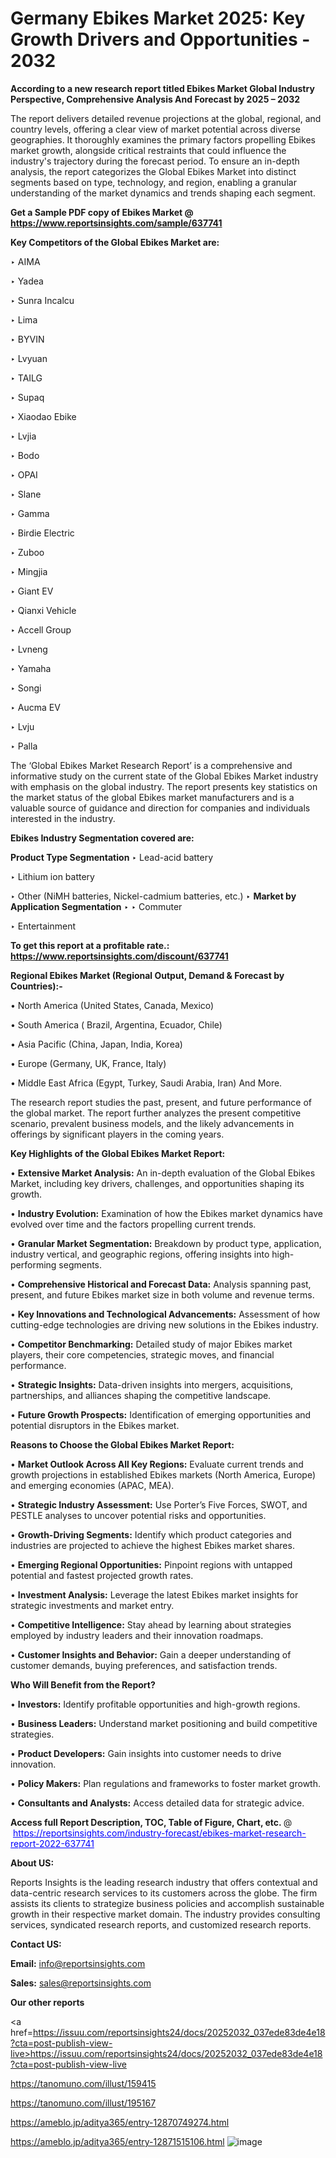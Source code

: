 # Germany Ebikes Market 2025: Key Growth Drivers and Opportunities - 2032

<strong>According to a new research report titled Ebikes Market Global Industry Perspective, Comprehensive Analysis And Forecast by 2025 – 2032</strong>

The report delivers detailed revenue projections at the global, regional, and country levels, offering a clear view of market potential across diverse geographies. It thoroughly examines the primary factors propelling Ebikes market growth, alongside critical restraints that could influence the industry's trajectory during the forecast period. To ensure an in-depth analysis, the report categorizes the Global Ebikes Market into distinct segments based on type, technology, and region, enabling a granular understanding of the market dynamics and trends shaping each segment.

<strong>Get a Sample PDF copy of Ebikes Market </strong><strong>@<a href=https://www.reportsinsights.com/sample/637741 style=color:#0000ff;> https://www.reportsinsights.com/sample/637741</a></strong></font>

<strong>Key Competitors of the Global Ebikes Market are:</strong>

‣ AIMA

‣ Yadea

‣ Sunra
 Incalcu

‣ Lima

‣ BYVIN

‣ Lvyuan

‣ TAILG

‣ Supaq

‣ Xiaodao Ebike

‣ Lvjia

‣ Bodo

‣ OPAI

‣ Slane

‣ Gamma

‣ Birdie Electric

‣ Zuboo

‣ Mingjia

‣ Giant EV

‣ Qianxi Vehicle

‣ Accell Group

‣ Lvneng

‣ Yamaha

‣ Songi

‣ Aucma EV

‣ Lvju

‣ Palla

The ‘Global Ebikes Market Research Report’ is a comprehensive and informative study on the current state of the Global Ebikes Market industry with emphasis on the global industry. The report presents key statistics on the market status of the global Ebikes market manufacturers and is a valuable source of guidance and direction for companies and individuals interested in the industry.

<strong>Ebikes Industry Segmentation covered are:</strong>

<strong>Product Type Segmentation</strong>
‣
Lead-acid battery

‣ Lithium ion battery

‣ Other (NiMH batteries, Nickel-cadmium batteries, etc.)
‣ 
<strong>Market by Application Segmentation</strong>
‣
‣  Commuter

‣ Entertainment

<strong>To get this report at a profitable rate.: <a href=https://www.reportsinsights.com/discount/637741 style=color:#0000ff;>https://www.reportsinsights.com/discount/637741</a></strong></font>

<strong>Regional Ebikes Market (Regional Output, Demand &amp; Forecast by Countries):-</strong>

• North America (United States, Canada, Mexico)

• South America ( Brazil, Argentina, Ecuador, Chile)

• Asia Pacific (China, Japan, India, Korea)

• Europe (Germany, UK, France, Italy)

• Middle East Africa (Egypt, Turkey, Saudi Arabia, Iran) And More.

The research report studies the past, present, and future performance of the global market. The report further analyzes the present competitive scenario, prevalent business models, and the likely advancements in offerings by significant players in the coming years.

<strong>Key Highlights of the Global Ebikes Market Report:</strong>

• <strong>Extensive Market Analysis:</strong> An in-depth evaluation of the Global Ebikes Market, including key drivers, challenges, and opportunities shaping its growth.

• <strong>Industry Evolution:</strong> Examination of how the Ebikes market dynamics have evolved over time and the factors propelling current trends.

• <strong>Granular Market Segmentation:</strong> Breakdown by product type, application, industry vertical, and geographic regions, offering insights into high-performing segments.

• <strong>Comprehensive Historical and Forecast Data:</strong> Analysis spanning past, present, and future Ebikes market size in both volume and revenue terms.

• <strong>Key Innovations and Technological Advancements:</strong> Assessment of how cutting-edge technologies are driving new solutions in the Ebikes industry.

• <strong>Competitor Benchmarking:</strong> Detailed study of major Ebikes market players, their core competencies, strategic moves, and financial performance.

• <strong>Strategic Insights:</strong> Data-driven insights into mergers, acquisitions, partnerships, and alliances shaping the competitive landscape.

• <strong>Future Growth Prospects:</strong> Identification of emerging opportunities and potential disruptors in the Ebikes market.

<strong>Reasons to Choose the Global Ebikes Market Report:</strong>

• <strong>Market Outlook Across All Key Regions:</strong> Evaluate current trends and growth projections in established Ebikes markets (North America, Europe) and emerging economies (APAC, MEA).

• <strong>Strategic Industry Assessment:</strong> Use Porter’s Five Forces, SWOT, and PESTLE analyses to uncover potential risks and opportunities.

• <strong>Growth-Driving Segments:</strong> Identify which product categories and industries are projected to achieve the highest Ebikes market shares.

• <strong>Emerging Regional Opportunities:</strong> Pinpoint regions with untapped potential and fastest projected growth rates.

• <strong>Investment Analysis:</strong> Leverage the latest Ebikes market insights for strategic investments and market entry.

• <strong>Competitive Intelligence:</strong> Stay ahead by learning about strategies employed by industry leaders and their innovation roadmaps.

• <strong>Customer Insights and Behavior:</strong> Gain a deeper understanding of customer demands, buying preferences, and satisfaction trends.

<strong>Who Will Benefit from the Report?</strong>

• <strong>Investors:</strong> Identify profitable opportunities and high-growth regions.

• <strong>Business Leaders:</strong> Understand market positioning and build competitive strategies.

• <strong>Product Developers:</strong> Gain insights into customer needs to drive innovation.

• <strong>Policy Makers:</strong> Plan regulations and frameworks to foster market growth.

• <strong>Consultants and Analysts:</strong> Access detailed data for strategic advice.
</ul>
<strong>Access full Report Description, TOC, Table of Figure, Chart, etc. </strong>@  <a href=https://reportsinsights.com/industry-forecast/ebikes-market-research-report-2022-637741 style=color:#0000ff;>https://reportsinsights.com/industry-forecast/ebikes-market-research-report-2022-637741</a></font>

<strong><strong>About US</strong>:</strong>

Reports Insights is the leading research industry that offers contextual and data-centric research services to its customers across the globe. The firm assists its clients to strategize business policies and accomplish sustainable growth in their respective market domain. The industry provides consulting services, syndicated research reports, and customized research reports.

<strong>Contact US:</strong>

<p class=""""><b>Email:</b> <a href=mailto:info@reportsinsights.com>info@reportsinsights.com</a></p>
<p class=""""><b>Sales:</b> <a href=mailto:sales@reportsinsights.com>sales@reportsinsights.com</a></p>

<strong>Our other reports</strong>

<a href=https://issuu.com/reportsinsights24/docs/20252032_037ede83de4e18?cta=post-publish-view-live>https://issuu.com/reportsinsights24/docs/20252032_037ede83de4e18?cta=post-publish-view-live</a>

<a href=https://tanomuno.com/illust/159415>https://tanomuno.com/illust/159415</a>

<a href=https://tanomuno.com/illust/195167>https://tanomuno.com/illust/195167</a>

<a href=https://ameblo.jp/aditya365/entry-12870749274.html>https://ameblo.jp/aditya365/entry-12870749274.html</a>

<a href=https://ameblo.jp/aditya365/entry-12871515106.html>https://ameblo.jp/aditya365/entry-12871515106.html</a>
![image](https://github.com/user-attachments/assets/9a388891-f855-4811-ac5b-7de1ac017bef)

